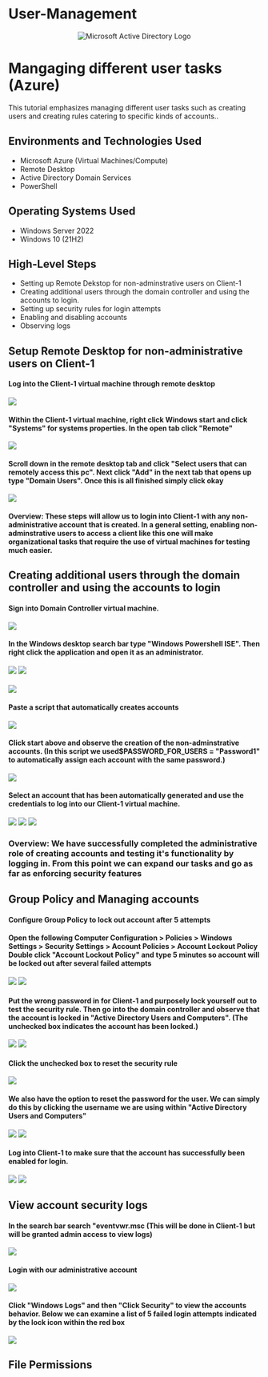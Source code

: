 # User-Management
<p align="center">
<img src="https://i.imgur.com/pU5A58S.png" alt="Microsoft Active Directory Logo"/>
</p>

<h1>Mangaging different user tasks (Azure)</h1>
This tutorial emphasizes managing different user tasks such as creating users and creating rules catering to specific kinds of accounts..<br />

<h2>Environments and Technologies Used</h2>

- Microsoft Azure (Virtual Machines/Compute)
- Remote Desktop
- Active Directory Domain Services
- PowerShell

<h2>Operating Systems Used </h2>

- Windows Server 2022
- Windows 10 (21H2)

<h2>High-Level Steps</h2>

- Setting up Remote Dekstop for non-adminstrative users on Client-1
- Creating additional users through the domain controller and using the accounts to login.
- Setting up security rules for login attempts
- Enabling and disabling accounts
- Observing logs

<h2>Setup Remote Desktop for non-administrative users on Client-1</h2>
<h4>Log into the Client-1 virtual machine through remote desktop</h4>
<img src="https://i.imgur.com/3zL5Gnm.png">

<h4>Within the Client-1 virtual machine, right click Windows start and click "Systems" for systems properties. In the open tab click "Remote"</h4>
<img src="https://i.imgur.com/mU87RXd.png">

<h4>Scroll down in the remote desktop tab and click "Select users that can remotely access this pc". Next click "Add" in the next tab that opens up type "Domain Users". Once this is all finished simply click okay</h4>
<img src="https://i.imgur.com/QcB6ztB.png">

<h4>Overview: These steps will allow us to login into Client-1 with any non-administrative account that is created. In a general setting, enabling non-adminstrative users to access a client like this one will make organizational tasks that require the use of virtual machines for testing much easier. </h4>



<h2>Creating additional users through the domain controller and using the accounts to login</h2>
<h4>Sign into Domain Controller virtual machine.</h4>
<img src="https://i.imgur.com/oCcMxaZ.png">

<h4>In the Windows desktop search bar type "Windows Powershell ISE". Then right click the application and open it as an administrator.</h4>
<img src="https://i.imgur.com/86QYpMB.png">

<img src="https://i.imgur.com/A1j7Fdd.png">

<h4></h4>
<img src="https://i.imgur.com/ChCpV3M.png">

<h4>Paste a script that automatically creates accounts</h4>
<img src="https://i.imgur.com/6tAp6eU.png">

<h4>Click start above and observe the creation of the non-adminstrative accounts. (In this script we used$PASSWORD_FOR_USERS  = "Password1" to automatically assign each account with the same password.)</h4>
<img src="https://i.imgur.com/XpGdK8Y.png">

<h4>Select an account that has been automatically generated and use the credentials to log into our Client-1 virtual machine.</h4>
<img src="https://i.imgur.com/NSLJvQR.png">
<img src="https://i.imgur.com/JEmOVMZ.png">
<img src="https://i.imgur.com/44lK1LF.png">
<h3>Overview: We have successfully completed the administrative role of creating accounts and testing it's functionality by logging in. From this point we can expand our tasks and go as far as enforcing security features</h3>

<h2>Group Policy and Managing accounts</h2>
<h4>Configure Group Policy to lock out account after 5 attempts</h4>
<h4>
  Open the following 
  Computer Configuration > Policies > Windows Settings > Security Settings > Account Policies > Account Lockout Policy
  Double click "Account Lockout Policy" and type 5 minutes so account will be locked out after several failed attempts
</h4>

<img src="https://i.imgur.com/G1SAg4g.png">
<img src="https://i.imgur.com/smMDH3V.png">
<h4>Put the wrong password in for Client-1 and purposely lock yourself out to test the security rule. Then go into the domain controller and observe that the account is locked in "Active Directory Users and Computers". (The unchecked box indicates the account has been locked.)</h4>
<img src="https://i.imgur.com/y80T4cE.png">
<img src="https://i.imgur.com/ir8knbg.png">

<h4>Click the unchecked box to reset the security rule</h4>
<img src="https://i.imgur.com/pkvhXbm.png">

<h4>We also have the option to reset the password for the user. We can simply do this by clicking the username we are using within "Active Directory Users and Computers"</h4>
<img src="https://i.imgur.com/gztauRX.png">
<img src="https://i.imgur.com/xaZHsdL.png">
<h4>Log into Client-1 to make sure that the account has successfully been enabled for login.</h4>
<img src="https://i.imgur.com/IxXnLZI.png">
<img src="https://i.imgur.com/q8dVRCQ.png">

<h2>View account security logs</h2>
<h4>In the search bar search "eventvwr.msc (This will be done in Client-1 but will be granted admin access to view logs)</h4>
<img src="https://i.imgur.com/sgeYIMO.png">
<h4>Login with our administrative account</h4>
<img src="https://i.imgur.com/OvutfAv.png">
<h4>Click "Windows Logs" and then "Click Security" to view the accounts behavior.
    Below we can examine a list of 5 failed login attempts indicated by the lock icon within the red box</h2>
<img src="https://i.imgur.com/Df1RopB.png">

<h2>File Permissions</h2>
